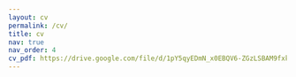 ```yaml
---
layout: cv
permalink: /cv/
title: cv
nav: true
nav_order: 4
cv_pdf: https://drive.google.com/file/d/1pY5qyEDmN_x0EBQV6-ZGzLSBAM9fxkFB/view?usp=sharing
---
```

